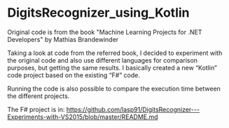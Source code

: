 # DigitsRecognizer_using_Kotlin
Original code is from the book "Machine Learning Projects for .NET Developers" by Mathias Brandewinder

Taking a look at code from the referred book, I decided to experiment with the original code and also use different languages for comparison purposes, but getting the same results.
I basically created a new “Kotlin” code project based on the existing “F#” code.

Running the code is also possible to compare the execution time between the different projects.

The F# project is in: https://github.com/lasp91/DigitsRecognizer---Experiments-with-VS2015/blob/master/README.md

